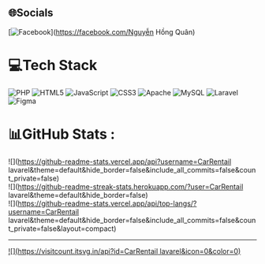 
## 🌐Socials
[![Facebook](https://img.shields.io/badge/Facebook-%231877F2.svg?logo=Facebook&logoColor=white)](https://facebook.com/Nguyễn Hồng Quân) 

# 💻Tech Stack
![PHP](https://img.shields.io/badge/php-%23777BB4.svg?style=for-the-badge&logo=php&logoColor=white) ![HTML5](https://img.shields.io/badge/html5-%23E34F26.svg?style=for-the-badge&logo=html5&logoColor=white) ![JavaScript](https://img.shields.io/badge/javascript-%23323330.svg?style=for-the-badge&logo=javascript&logoColor=%23F7DF1E) ![CSS3](https://img.shields.io/badge/css3-%231572B6.svg?style=for-the-badge&logo=css3&logoColor=white) ![Apache](https://img.shields.io/badge/apache-%23D42029.svg?style=for-the-badge&logo=apache&logoColor=white) ![MySQL](https://img.shields.io/badge/mysql-%2300f.svg?style=for-the-badge&logo=mysql&logoColor=white) ![Laravel](https://img.shields.io/badge/laravel-%23FF2D20.svg?style=for-the-badge&logo=laravel&logoColor=white) 	![Figma](https://img.shields.io/badge/figma-%23F24E1E.svg?style=for-the-badge&logo=figma&logoColor=white)
# 📊GitHub Stats :
![](https://github-readme-stats.vercel.app/api?username=CarRentail lavarel&theme=default&hide_border=false&include_all_commits=false&count_private=false)<br/>
![](https://github-readme-streak-stats.herokuapp.com/?user=CarRentail lavarel&theme=default&hide_border=false)<br/>
![](https://github-readme-stats.vercel.app/api/top-langs/?username=CarRentail lavarel&theme=default&hide_border=false&include_all_commits=false&count_private=false&layout=compact)

---
[![](https://visitcount.itsvg.in/api?id=CarRentail lavarel&icon=0&color=0)](https://visitcount.itsvg.in)

